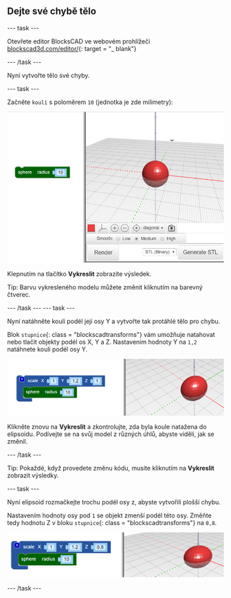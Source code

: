 ## Dejte své chybě tělo

--- task ---

Otevřete editor BlocksCAD ve webovém prohlížeči [blockscad3d.com/editor/](https://www.blockscad3d.com/editor/){: target = "_ blank"}

--- /task ---

Nyní vytvořte tělo své chyby.

--- task ---

Začněte `koulí` s poloměrem `10` (jednotka je zde milimetry):

![screenshot](images/bug-body-sphere.png)

Klepnutím na tlačítko **Vykreslit** zobrazíte výsledek.

Tip: Barvu vykresleného modelu můžete změnit kliknutím na barevný čtverec.

--- /task --- --- task ---

Nyní natáhněte kouli podél její osy Y a vytvořte tak protáhlé tělo pro chybu.

Blok `stupnice`{: class = "blockscadtransforms"} vám umožňuje natahovat nebo tlačit objekty podél os X, Y a Z. Nastavením hodnoty Y na `1,2` natáhnete kouli podél osy Y.

![screenshot](images/bug-body-y.png)

Klikněte znovu na **Vykreslit** a zkontrolujte, zda byla koule natažena do elipsoidu. Podívejte se na svůj model z různých úhlů, abyste viděli, jak se změnil.

--- /task ---

Tip: Pokaždé, když provedete změnu kódu, musíte kliknutím na **Vykreslit** zobrazit výsledky.

--- task ---

Nyní elipsoid rozmačkejte trochu podél osy z, abyste vytvořili plošší chybu.

Nastavením hodnoty osy pod `1` se objekt zmenší podél této osy. Změňte tedy hodnotu Z v bloku `stupnice`{: class = "blockscadtransforms"} na `0,8`.

![screenshot](images/bug-body-z.png)

--- /task ---





